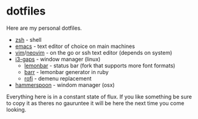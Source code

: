 # dotfiles

Here are my personal dotfiles.
  * [zsh](http://www.zsh.org/) - shell
  * [emacs](https://www.gnu.org/software/emacs/) - text editor of choice on main machines
  * [vim](https://github.com/vim/vim)/[neovim](https://github.com/neovim/neovim) - on the go or ssh text editor (depends on system)
  * [i3-gaps](https://github.com/Airblader/i3) - window manager (linux)
    + [lemonbar](https://github.com/krypt-n/bar) - status bar (fork that supports more font formats)
    + [barr](https://github.com/OkayDave/barr) - lemonbar generator in ruby
    + [rofi](https://github.com/DaveDavenport/rofi) - demenu replacement
  * [hammerspoon](https://github.com/hammerspoon/hammerspoon) - windom manager (osx)

Everything here is in a constant state of flux. If you like something be sure to copy it as theres no gauruntee it will be here the next time you come looking.
